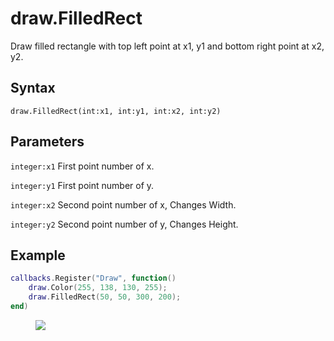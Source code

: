 # draw.FilledRect
Draw filled rectangle with top left point at x1, y1 and bottom right point at x2, y2.

## Syntax
```
draw.FilledRect(int:x1, int:y1, int:x2, int:y2)
```

## Parameters
```integer:x1``` First point number of x.

```integer:y1``` First point number of y.

```integer:x2``` Second point number of x, Changes Width.

```integer:y2``` Second point number of y, Changes Height.

## Example
```lua
callbacks.Register("Draw", function()
    draw.Color(255, 138, 130, 255);
    draw.FilledRect(50, 50, 300, 200);
end)
```

<figure>
  <img src="/kb/lua/docs/library/draw/filledrect.png"/>
</figure>